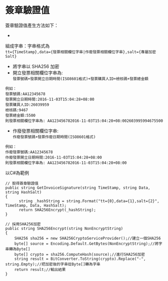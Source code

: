 # 簽章驗證值

簽章驗證值產生方法如下：

* 
組成字串：字串格式為 <br />
```tt={TimeStamp},data={發票相關欄位字串|作廢發票相關欄位字串},salt={專屬加密Salt}```
* 將字串以 SHA256 加密
* 開立發票相關欄位字串為:<br />
```發票號碼+發票開立日期時間(ISO8601格式)+發票購買人ID+檢核碼+發票總金額```

```
例如：
發票號碼:AA12345678
發票開立日期時間:2016-11-03T15:04:28+08:00
發票購買人ID:26039959
檢核碼:9467
發票總金額:5500
則發票相關欄位字串為: AA123456782016-11-03T15:04:28+08:002603995994675500
```
* 作廢發票相關欄位字串:<br />
```作廢發票號碼+發票作廢日期時間(ISO8601格式)```

```
例如：
作廢發票號碼:AA12345678
作廢發票開立日期時間:2016-11-03T15:04:28+08:00
則發票相關欄位字串為: AA123456782016-11-03T15:04:28+08:00
```





以C#為範例
```cshap
// 取得簽章驗證值
public string GetInvoiceSignature(string TimeStamp, string Data, string HashSalt)
{
      string _hashString = string.Format("tt={0},data={1},salt={2}", TimeStamp, Data, HashSalt);
      return SHA256Encrypt(_hashString);
}

// 採用SHA256加密
public string SHA256Encrypt(string NonEncryptString)
{
    SHA256 sha256 = new SHA256CryptoServiceProvider();//建立一個SHA256
    byte[] source = Encoding.Default.GetBytes(NonEncryptString);//將字串轉為Byte[]
    byte[] crypto = sha256.ComputeHash(source);//進行SHA256加密
    string result = BitConverter.ToString(crypto).Replace("-", string.Empty);//把加密後的字串從Byte[]轉為字串
    return result;//輸出結果
}
```

